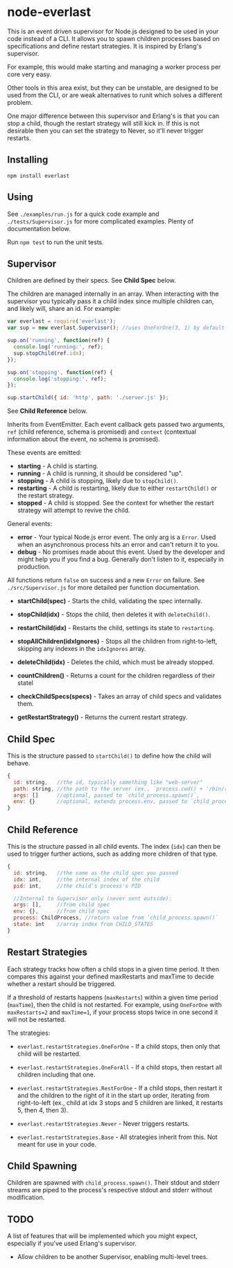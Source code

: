 node-everlast
=============

This is an event driven supervisor for Node.js designed to be used in your code
instead of a CLI. It allows you to spawn children processes based on
specifications and define restart strategies. It is inspired by Erlang's
supervisor.

For example, this would make starting and managing a worker process per core
very easy.

Other tools in this area exist, but they can be unstable, are designed to be
used from the CLI, or are weak alternatives to runit which solves a different
problem.

One major difference between this supervisor and Erlang's is that you can stop
a child, though the restart strategy will still kick in. If this is not
desirable then you can set the strategy to Never, so it'll never trigger
restarts.

Installing
----------

`npm install everlast`

Using
-----

See `./examples/run.js` for a quick code example and `./tests/Supervisor.js`
for more complicated examples. Plenty of documentation below.

Run `npm test` to run the unit tests.

Supervisor
----------

Children are defined by their specs. See **Child Spec** below.

The children are managed internally in an array. When interacting with the
supervisor you typically pass it a child index since multiple children can, and
likely will, share an id. For example:

```javascript
var everlast = require('everlast');
var sup = new everlast.Supervisor(); //uses OneForOne(3, 1) by default

sup.on('running', function(ref) {
  console.log('running:', ref);
  sup.stopChild(ref.idx);
});

sup.on('stopping', function(ref) {
  console.log('stopping:', ref);
});

sup.startChild({ id: 'http', path: './server.js' });
```

See **Child Reference** below.

Inherits from EventEmitter. Each event callback gets passed two arguments,
`ref` (child reference, schema is promised) and `context` (contextual
information about the event, no schema is promised).

These events are emitted:

  - **starting** - A child is starting.
  - **running** - A child is running, it should be considered "up".
  - **stopping** - A child is stopping, likely due to `stopChild()`.
  - **restarting** - A child is restarting, likely due to either
    `restartChild()` or the restart strategy.
  - **stopped** - A child is stopped. See the context for whether the restart
    strategy will attempt to revive the child.

General events:

  - **error** - Your typical Node.js error event. The only arg is a `Error`.
    Used when an asynchronous process hits an error and can't return it to you.
  - **debug** - No promises made about this event. Used by the developer and
    might help you if you find a bug. Generally don't listen to it, especially
    in production.

All functions return `false` on success and a new `Error` on failure. See
`./src/Supervisor.js` for more detailed per function documentation.

  - **startChild(spec)** - Starts the child, validating the spec internally.

  - **stopChild(idx)** - Stops the child, then deletes it with `deleteChild()`.

  - **restartChild(idx)** - Restarts the child, settings its state to
    `restarting`.

  - **stopAllChildren(idxIgnores)** - Stops all the children from
    right-to-left, skipping any indexes in the `idxIgnores` array.

  - **deleteChild(idx)** - Deletes the child, which must be already stopped.

  - **countChildren()** - Returns a count for the children regardless of their
    statel

  - **checkChildSpecs(specs)** - Takes an array of child specs and validates
    them.

  - **getRestartStrategy()** - Returns the current restart strategy.

Child Spec
----------

This is the structure passed to `startChild()` to define how the child will
behave.

```javascript
{
  id: string,   //the id, typically something like "web-server"
  path: string, //the path to the server (ex., `process.cwd() + '/bin/run.js'`)
  args: []      //optional, passed to `child_process.spawn()`,
  env: {}       //optional, extends process.env, passed to `child_process.spawn()`
}
```

Child Reference
---------------

This is the structure passed in all child events. The index (`idx`) can then be
used to trigger further actions, such as adding more children of that type.

```javascript
{
  id: string,   //the same as the child spec you passed
  idx: int,     //the internal index of the child
  pid: int,     //the child's process's PID

  //Internal to Supervisor only (never sent outside):
  args: [],     //from child spec
  env: {},      //from child spec
  process: ChildProcess, //return value from `child_process.spawn()`
  state: int    //array index from CHILD_STATES
}
```

Restart Strategies
------------------

Each strategy tracks how often a child stops in a given time period. It then
compares this against your defined maxRestarts and maxTime to decide whether a
restart should be triggered.

If a threshold of restarts happens (`maxRestarts`) within a given time period
(`maxTime`), then the child is not restarted. For example, using `OneForOne`
with `maxRestarts=2` and `maxTime=1`, if your process stops twice in one second
it will not be restarted.

The strategies:

  - `everlast.restartStrategies.OneForOne` - If a child stops, then only that
    child will be restarted.

  - `everlast.restartStrategies.OneForAll` - If a child stops, then restart all
    children including that one.

  - `everlast.restartStrategies.RestForOne` - If a child stops, then restart it
    and the children to the right of it in the start up order, iterating from
    right-to-left (ex., child at idx 3 stops and 5 children are linked, it
    restarts 5, then 4, then 3).

  - `everlast.restartStrategies.Never` - Never triggers restarts.

  - `everlast.restartStrategies.Base` - All strategies inherit from this. Not
    meant for use in your code.

Child Spawning
--------------

Children are spawned with `child_process.spawn()`. Their stdout and stderr
streams are piped to the process's respective stdout and stderr without
modification.

TODO
----

A list of features that will be implemented which you might expect, especially
if you've used Erlang's supervisor.

  - Allow children to be another Supervisor, enabling multi-level trees.
